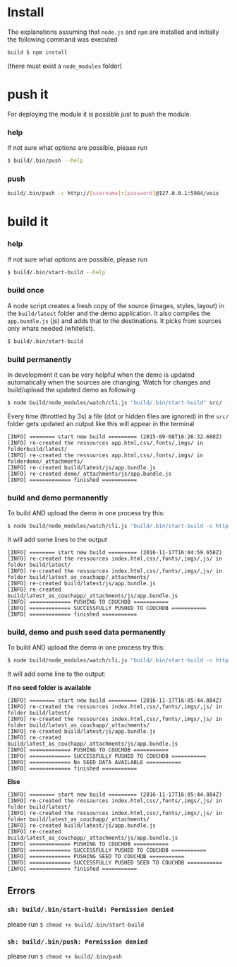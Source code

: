 # Install 

The explanations assuming that `node.js` and `npm` are installed and initially the following command was executed

```bash
build $ npm install
```
(there must exist a `node_modules` folder)


# push it

For deploying the module it is possible just to push the module. 

### help

If not sure what options are possible, please run

```bash
$ build/.bin/push --help
```

### push 

```bash
build/.bin/push -c http://[username]:[password]@127.0.0.1:5984/vois
```

# build it


### help

If not sure what options are possible, please run

```bash
$ build/.bin/start-build --help
```

### build once

A node script creates a fresh copy of the source (images, styles, layout) in the `build/latest` folder and the demo application. It also compiles the `app.bundle.js` (js) and adds that to the destinations. It picks from sources only whats needed (whitelist).

```bash
$ build/.bin/start-build
```

### build permanently

In development it can be very helpful when the demo is updated automatically when the sources are changing. Watch for changes and build/upload the updated demo as following

```bash
$ node build/node_modules/watch/cli.js "build/.bin/start-build" src/  --wait=3 -d
```

Every time (throttled by 3s) a file (dot or hidden files are ignored) in the `src/` folder gets updated an output like this will appear in the terminal

```
[INFO] ======== start new build ========= (2015-09-08T16:26:32.608Z)
[INFO] re-created the ressources app.html,css/,fonts/,imgs/ in folderbuild/latest/
[INFO] re-created the ressources app.html,css/,fonts/,imgs/ in folderdemo/_attachments/
[INFO] re-created build/latest/js/app.bundle.js
[INFO] re-created demo/_attachments/js/app.bundle.js
[INFO] ============= finished ===========
```

### build and demo permanently

To build AND upload the demo in one process try this:

```bash
$ node build/node_modules/watch/cli.js "build/.bin/start-build -c http://[username]:[pwd]@127.0.0.1:5984/[db]" src/ --wait=3 -d
```

It will add some lines to the output

```
[INFO] ======== start new build ========= (2016-11-17T16:04:59.658Z)
[INFO] re-created the ressources index.html,css/,fonts/,imgs/,js/ in folder build/latest/
[INFO] re-created the ressources index.html,css/,fonts/,imgs/,js/ in folder build/latest_as_couchapp/_attachments/
[INFO] re-created build/latest/js/app.bundle.js
[INFO] re-created build/latest_as_couchapp/_attachments/js/app.bundle.js
[INFO] ============= PUSHING TO COUCHDB ===========
[INFO] ============= SUCCESSFULLY PUSHED TO COUCHDB ===========
[INFO] ============= finished ===========
```

### build, demo and push seed data permanently

To build AND upload the demo in one process try this:

```bash
$ node build/node_modules/watch/cli.js "build/.bin/start-build -c http://[username]:[pwd]@127.0.0.1:5984/[db] --with-seed" src/ --wait=3 -d
```

It will add some line to the output:

**If no seed folder is available**

```
[INFO] ======== start new build ========= (2016-11-17T16:05:44.884Z)
[INFO] re-created the ressources index.html,css/,fonts/,imgs/,js/ in folder build/latest/
[INFO] re-created the ressources index.html,css/,fonts/,imgs/,js/ in folder build/latest_as_couchapp/_attachments/
[INFO] re-created build/latest/js/app.bundle.js
[INFO] re-created build/latest_as_couchapp/_attachments/js/app.bundle.js
[INFO] ============= PUSHING TO COUCHDB ===========
[INFO] ============= SUCCESSFULLY PUSHED TO COUCHDB ===========
[INFO] ============= No SEED DATA AVAILABLE ===========
[INFO] ============= finished ===========
```

**Else**

```
[INFO] ======== start new build ========= (2016-11-17T16:05:44.884Z)
[INFO] re-created the ressources index.html,css/,fonts/,imgs/,js/ in folder build/latest/
[INFO] re-created the ressources index.html,css/,fonts/,imgs/,js/ in folder build/latest_as_couchapp/_attachments/
[INFO] re-created build/latest/js/app.bundle.js
[INFO] re-created build/latest_as_couchapp/_attachments/js/app.bundle.js
[INFO] ============= PUSHING TO COUCHDB ===========
[INFO] ============= SUCCESSFULLY PUSHED TO COUCHDB ===========
[INFO] ============= PUSHING SEED TO COUCHDB ===========
[INFO] ============= SUCCESSFULLY PUSHED SEED TO COUCHDB ===========
[INFO] ============= finished ===========
```

## Errors

### `sh: build/.bin/start-build: Permission denied`

please run `$ chmod +x build/.bin/start-build`

### `sh: build/.bin/push: Permission denied`

please run `$ chmod +x build/.bin/push`